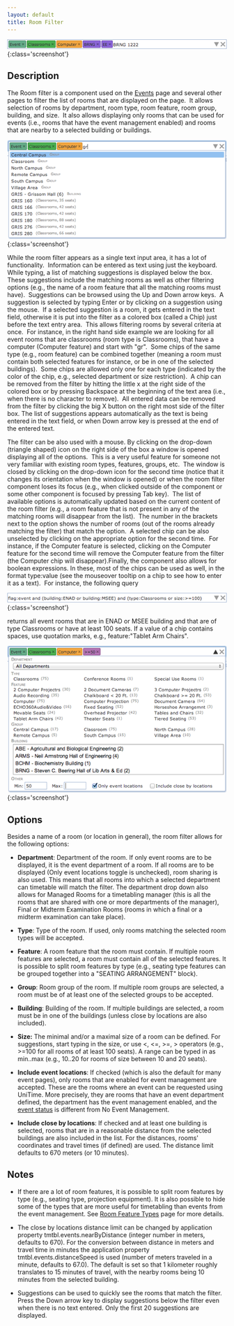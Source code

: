 ```yaml
---
layout: default
title: Room Filter
---
```




![Room Filter](images/events-room-filter-1.png){:class='screenshot'}

## Description


 The Room filter is a component used on the [Events](events) page and several other pages to filter the list of rooms that are displayed on the page.  It allows selection of rooms by department, room type, room feature, room group, building, and size.  It also allows displaying only rooms that can be used for events (i.e., rooms that have the event management enabled) and rooms that are nearby to a selected building or buildings.


![Room Filter](images/events-room-filter-2.png){:class='screenshot'}


 While the room filter appears as a single text input area, it has a lot of functionality.  Information can be entered as text using just the keyboard.  While typing, a list of matching suggestions is displayed below the box.  These suggestions include the matching rooms as well as other filtering options (e.g., the name of a room feature that all the matching rooms must have).  Suggestions can be browsed using the Up and Down arrow keys.  A suggestion is selected by typing Enter or by clicking on a suggestion using the mouse.  If a selected suggestion is a room, it gets entered in the text field, otherwise it is put into the filter as a colored box (called a Chip) just before the text entry area.  This allows filtering rooms by several criteria at once.  For instance, in the right hand side example we are looking for all event rooms that are classrooms (room type is Classrooms), that have a computer (Computer feature) and start with "gr".  Some chips of the same type (e.g., room feature) can be combined together (meaning a room must contain both selected features for instance, or be in one of the selected buildings).  Some chips are allowed only one for each type (indicated by the color of the chip, e.g., selected department or size restriction).  A chip can be removed from the filter by hitting the little x at the right side of the colored box or by pressing Backspace at the beginning of the text area (i.e., when there is no character to remove).  All entered data can be removed from the filter by clicking the big X button on the right most side of the filter box. The list of suggestions appears automatically as the text is being entered in the text field, or when Down arrow key is pressed at the end of the entered text.


 The filter can be also used with a mouse. By clicking on the drop-down (triangle shaped) icon on the right side of the box a window is opened displaying all of the options.  This is a very useful feature for someone not very familiar with existing room types, features, groups, etc.  The window is closed by clicking on the drop-down icon for the second time (notice that it changes its orientation when the window is opened) or when the room filter component loses its focus (e.g., when clicked outside of the component or some other component is focused by pressing Tab key).  The list of available options is automatically updated based on the current content of the room filter (e.g., a room feature that is not present in any of the matching rooms will disappear from the list).  The number in the brackets next to the option shows the number of rooms (out of the rooms already matching the filter) that match the option.  A selected chip can be also unselected by clicking on the appropriate option for the second time.  For instance, if the Computer feature is selected, clicking on the Computer feature for the second time will remove the Computer feature from the filter (the Computer chip will disappear).Finally, the component also allows for boolean expressions. In these, most of the chips can be used as well, in the format type:value (see the mouseover tooltip on a chip to see how to enter it as a text).  For instance, the following query


![Room Filter](images/events-room-filter-3.png){:class='screenshot'}


 returns all event rooms that are in ENAD or MSEE building and that are of type Classrooms or have at least 100 seats. If a value of a chip contains spaces, use quotation marks, e.g., feature:"Tablet Arm Chairs".


![Room Filter](images/events-room-filter-4.png){:class='screenshot'}

## Options


 Besides a name of a room (or location in general), the room filter allows for the following options:

* **Department**: Department of the room. If only event rooms are to be displayed, it is the event department of a room. If all rooms are to be displayed (Only event locations toggle is unchecked), room sharing is also used. This means that all rooms into which a selected department can timetable will match the filter. The department drop down also allows for Managed Rooms for a timetabling manager (this is all the rooms that are shared with one or more departments of the manager), Final or Midterm Examination Rooms (rooms in which a final or a midterm examination can take place).

* **Type**: Type of the room. If used, only rooms matching the selected room types will be accepted.

* **Feature**: A room feature that the room must contain. If multiple room features are selected, a room must contain all of the selected features. It is possible to split room features by type (e.g., seating type features can be grouped together into a "SEATING ARRANGEMENT" block).

* **Group**: Room group of the room. If multiple room groups are selected, a room must be of at least one of the selected groups to be accepted.

* **Building**: Building of the room. If multiple buildings are selected, a room must be in one of the buildings (unless close by locations are also included).

* **Size:** The minimal and/or a maximal size of a room can be defined. For suggestions, start typing in the size, or use <, <=, >=, > operators (e.g., >=100 for all rooms of at least 100 seats). A range can be typed in as min..max (e.g., 10..20 for rooms of size between 10 and 20 seats).

* **Include event locations**: If checked (which is also the default for many event pages), only rooms that are enabled for event management are accepted. These are the rooms where an event can be requested using UniTime. More precisely, they are rooms that have an event department defined, the department has the event management enabled, and the [event status](event-statuses) is different from No Event Management.

* **Include close by locations**: If checked and at least one building is selected, rooms that are in a reasonable distance from the selected buildings are also included in the list. For the distances, rooms' coordinates and travel times (if defined) are used. The distance limit defaults to 670 meters (or 10 minutes).

## Notes

* If there are a lot of room features, it is possible to split room features by type (e.g., seating type, projection equipment). It is also possible to hide some of the types that are more useful for timetabling than events from the event management. See [Room Feature Types](room-feature-types) page for more details.

* The close by locations distance limit can be changed by application property tmtbl.events.nearByDistance (integer number in meters, defaults to 670). For the conversion between distance in meters and travel time in minutes the application property tmtbl.events.distanceSpeed is used (number of meters traveled in a minute, defaults to 67.0). The default is set so that 1 kilometer roughly translates to 15 minutes of travel, with the nearby rooms being 10 minutes from the selected building.

* Suggestions can be used to quickly see the rooms that match the filter. Press the Down arrow key to display suggestions below the filter even when there is no text entered. Only the first 20 suggestions are displayed.
